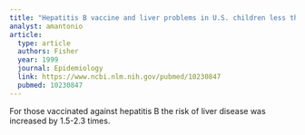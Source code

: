 ```yaml
---
title: "Hepatitis B vaccine and liver problems in U.S. children less than 6 years old, 1993 and 1994"
analyst: amantonio
article:
  type: article
  authors: Fisher
  year: 1999
  journal: Epidemiology
  link: https://www.ncbi.nlm.nih.gov/pubmed/10230847
  pubmed: 10230847
---
```


For those vaccinated against hepatitis B the risk of liver disease was increased by 1.5-2.3 times.
